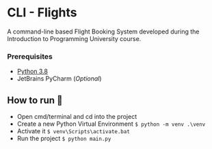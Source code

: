 # CLI - Flights
A command-line based Flight Booking System developed during the Introduction to Programming University course.
### Prerequisites
- [Python 3.8](https://www.python.org/)
- JetBrains PyCharm (*Optional*)
## How to run 🚀
- Open cmd/terminal and cd into the project
- Create a new Python Virtual Environment
`$ python -m venv .\venv`
- Activate it
`$ venv\Scripts\activate.bat`
- Run the project
`$ python main.py`